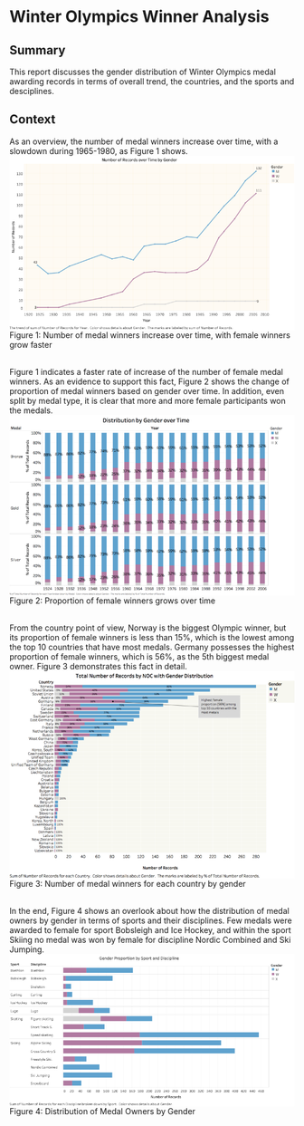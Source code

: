 # Winter Olympics Winner Analysis

## Summary
This report discusses the gender distribution of Winter Olympics medal awarding records in terms of overall trend, the countries, and the sports and desciplines.

## Context
As an overview, the number of medal winners increase over time, with a slowdown during 1965-1980, as Figure 1 shows. 
<img align="center" src="https://github.com/ytian22/Data-Visualization-Collection/blob/master/Tableau/Picture1.png">
<br>Figure 1: Number of medal winners increase over time, with female winners grow faster<br>


<br>Figure 1 indicates a faster rate of increase of the number of female medal winners. As an evidence to support this fact, Figure 2 shows the change of proportion of medal winners based on gender over time. In addition, even split by medal type, it is clear that more and more female participants won the medals.
<img align="center" src="https://github.com/ytian22/Data-Visualization-Collection/blob/master/Tableau/Picture2.png">
<br>Figure 2: Proportion of female winners grows over time<br>

<br>From the country point of view, Norway is the biggest Olympic winner, but its proportion of female winners is less than 15%, which is the lowest among the top 10 countries that have most medals. Germany possesses the highest proportion of female winners, which is 56%, as the 5th biggest medal owner. Figure 3 demonstrates this fact in detail.
<img align="center" src="https://github.com/ytian22/Data-Visualization-Collection/blob/master/Tableau/Picture3.png">
<br>Figure 3: Number of medal winners for each country by gender<br>

<br>In the end, Figure 4 shows an overlook about how the distribution of medal owners by gender in terms of sports and their disciplines. Few medals were awarded to female for sport Bobsleigh and Ice Hockey, and within the sport Skiing no medal was won by female for discipline Nordic Combined and Ski Jumping.
<img align="center" src="https://github.com/ytian22/Data-Visualization-Collection/blob/master/Tableau/Picture4.png">
<br>Figure 4: Distribution of Medal Owners by Gender<br>


